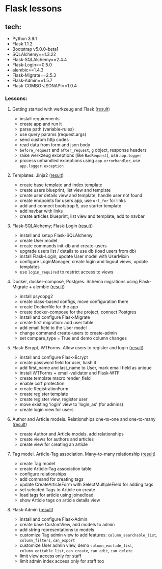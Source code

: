 # Flask lessons

## tech:
- Python 3.9.1
- Flask 1.1.2
- Bootstrap v5.0.0-beta1
- SQLAlchemy==1.3.22
- Flask-SQLAlchemy==2.4.4
- Flask-Login==0.5.0
- alembic==1.4.3
- Flask-Migrate==2.5.3
- Flask-Admin==1.5.7
- Flask-COMBO-JSONAPI==1.0.4


### Lessons:
1. Getting started with werkzeug and Flask ([result](https://github.com/mahenzon/flask-lessons/tree/lesson-1))
    - install requirements
    - create app and run it
    - parse path (variable-rules)
    - use query params (request.args)
    - send custom http codes
    - read data from form and json body
    - `before_request` and `after_request`, `g` object, response headers
    - raise werkzeug exceptions (like `BadRequest`), use `app.logger`
    - process unhandled exceptions using `app.errorhandler`, use `app.logger.exception`

2. Templates: Jinja2 ([result](https://github.com/mahenzon/flask-lessons/tree/lesson-2))
    - create base template and index template
    - create users blueprint, list view and template
    - create user details view and template, handle user not found
    - create endpoints for users app, use `url_for` for links
    - add and connect bootstrap 5, use starter template
    - add navbar with links
    - create articles blueprint, list view and template, add to navbar

3. Flask-SQLAlchemy; Flask-Login ([result](https://github.com/mahenzon/flask-lessons/tree/lesson-3))
    - install and setup Flask-SQLAlchemy
    - create User model
    - create commands init-db and create-users
    - upgrade users list / details to use db (load users from db)
    - install Flask-Login, update User model with UserMixin
    - configure LoginManager, create login and logout views, update templates
    - use `login_required` to restrict access to views

4. Docker, docker-compose, Postgres. Schema migrations using Flask-Migrate + alembic ([result](https://github.com/mahenzon/flask-lessons/tree/lesson-4))
    - install psycopg2
    - create class-based configs, move configuration there
    - create Dockerfile for the app
    - create docker-compose for the project, connect Postgres
    - install and configure Flask-Migrate
    - create first migration: add user table
    - add email field to the User model
    - change command create-users to create-admin
    - set compare_type = True and demo column changes

5. Flask-Bcrypt, WTForms. Allow users to register and login ([result](https://github.com/mahenzon/flask-lessons/tree/lesson-5))
    - install and configure Flask-Bcrypt
    - create password field for user, hash it
    - add first_name and last_name to User, mark email field as unique
    - install WTForms + email-validator and Flask-WTF
    - create template macro render_field
    - enable csrf protection
    - create RegistrationForm
    - create register template
    - create register view, register user
    - move existing 'login' view to 'login_as' (for admins)
    - create login view for users

6. Author and Article models. Relationships one-to-one and one-to-many ([result](https://github.com/mahenzon/flask-lessons/tree/lesson-6))
    - create Author and Article models, add relationships
    - create views for authors and articles
    - create view for creating an article

7. Tag model. Article-Tag association. Many-to-many relationship ([result](https://github.com/mahenzon/flask-lessons/tree/lesson-7))
    - create Tag model
    - create Article-Tag association table
    - configure relationships
    - add command for creating tags
    - update CreateArticleForm with SelectMultipleField for adding tags
    - set selected Tags to Article on create 
    - load tags for article using joinedload
    - show Article tags on article details view

8. Flask-Admin ([result](https://github.com/mahenzon/flask-lessons/tree/lesson-8))
    - install and configure Flask-Admin
    - create base CustomView, add models to admin
    - add string representations to models
    - customize Tag admin view to add features: `column_searchable_list`, `column_filters`, `can_export`
    - customize User admin view, demo `column_exclude_list`, `column_editable_list`, `can_create`, `can_edit`, `can_delete`
    - limit view access only for staff
    - limit admin index access only for staff too

